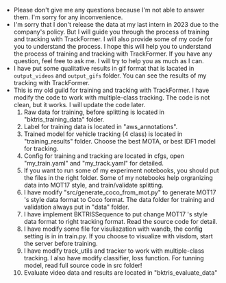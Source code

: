 - Please don't give me any questions because I'm not able to answer them. I'm sorry for any inconvenience.
- I'm sorry that I don't release the data at my last intern in 2023 due to the company's policy. But I will guide you through the process of training and tracking with TrackFormer. I will also provide some of my code for you to understand the process. I hope this will help you to understand the process of training and tracking with TrackFormer. If you have any question, feel free to ask me. I will try to help you as much as I can.
- I have put some qualitative results in gif format that is lacated in `output_videos` and `output_gifs` folder. You can see the results of my tracking with TrackFormer.
- This is my old guild for training and tracking with TrackFormer. I have modify the code to work with multiple-class tracking. The code is not clean, but it works. I will update the code later.
    1. Raw data for training, before splitting is located in "bktris_training_data" folder.
    2. Label for training data is located in "aws_annotations".
    3. Trained model for vehicle tracking (4 class) is located in "training_results" folder. Choose the best MOTA, or best IDF1 model for tracking.
    4. Config for training and tracking are located in cfgs, open "my_train.yaml" and "my_track.yaml" for detailed.
    5. If you want to run some of my experiment notebooks, you should put the files in the right folder. Some of my notebooks help orgranizing data into MOT17 style, and train/validate splitting.
    6. I have modify "src/generate_coco_from_mot.py" to generate MOT17 's style data format to Coco format. The data folder for training and validation always put in "data" folder.
    7. I have implement BKTRISSequence to put change MOT17 's style data format to right tracking format. Read the source code for detail.
    8. I have modify some file for visuliazation with wandb, the config setting is in in train.py. If you choose to visualize with visdom, start the server before training.
    9. I have modify track_utils and tracker to work with multiple-class tracking. I also have modify classifier, loss function. For tunning model, read full source code in src folder!
    10. Evaluate video data and results are located in "bktris_evaluate_data"
